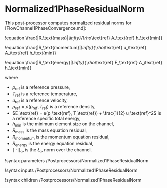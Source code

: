 # Normalized1PhaseResidualNorm

This post-processor computes normalized residual norms for [FlowChannel1PhaseConvergence.md]:

!equation
\frac{\|R_\text{mass}\|_\infty}{\rho_\text{ref} A_\text{ref} h_\text{min}}

!equation
\frac{\|R_\text{momentum}\|_\infty}{\rho_\text{ref} u_\text{ref} A_\text{ref} h_\text{min}}

!equation
\frac{\|R_\text{energy}\|_\infty}{\rho_\text{ref} E_\text{ref} A_\text{ref} h_\text{min}}

where

- $p_\text{ref}$ is a reference pressure,
- $T_\text{ref}$ is a reference temperature,
- $u_\text{ref}$ is a reference velocity,
- $\rho_\text{ref} = \rho(p_\text{ref}, T_\text{ref})$ is a reference density,
- $E_\text{ref} = e(p_\text{ref}, T_\text{ref}) + \frac{1}{2} u_\text{ref}^2$ is a reference specific total energy,
- $h_\text{min}$ is the minimum element size on the channel,
- $R_\text{mass}$ is the mass equation residual,
- $R_\text{momentum}$ is the momentum equation residual,
- $R_\text{energy}$ is the energy equation residual,
- $\|\cdot\|_\infty$ is the $\ell_\infty$ norm over the channel.

!syntax parameters /Postprocessors/Normalized1PhaseResidualNorm

!syntax inputs /Postprocessors/Normalized1PhaseResidualNorm

!syntax children /Postprocessors/Normalized1PhaseResidualNorm
